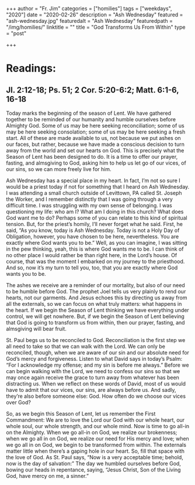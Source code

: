 +++
author = "Fr. Jim"
categories = ["homilies"]
tags = ["weekdays", "2020"]
date = "2020-02-26"
description = "Ash Wednesday"
featured = "ash-wednesday.jpg"
featuredalt = "Ash Wednesday"
featuredpath = "/img/homilies/"
linktitle = ""
title = "God Transforms Us From Within"
type = "post"

+++

# Readings:
## Jl. 2:12-18; Ps. 51; 2 Cor. 5:20-6:2; Matt. 6:1-6, 16-18

Today marks the beginning of the season of Lent. We have gathered together to be reminded of our humanity and humble ourselves before Almighty God. Some of us may be here seeking reconciliation; some of us may be here seeking consolation; some of us may be here seeking a fresh start. All of these are made available to us, not because we put ashes on our faces, but rather, because we have made a conscious decision to turn away from the world and set our hearts on God. This is precisely what the Season of Lent has been designed to do. It is a time to offer our prayer, fasting, and almsgiving to God, asking him to help us let go of our vices, of our sins, so we can more freely live for him.

Ash Wednesday has a special place in my heart. In fact, I’m not so sure I would be a priest today if not for something that I heard on Ash Wednesday. I was attending a small church outside of Levittown, PA called St. Joseph the Worker, and I remember distinctly that I was going through a very difficult time. I was struggling with my own sense of belonging. I was questioning my life: who am I? What am I doing in this church? What does God want me to do? Perhaps some of you can relate to this kind of spiritual tension. But, for the priest’s homily, I’ll never forget what he said. First, he said, “As you know, today is Ash Wednesday. Today is not a Holy Day of Obligation, however, you have chosen to be here, nevertheless. You are exactly where God wants you to be.” Well, as you can imagine, I was sitting in the pew thinking, yeah, this is where God wants me to be. I can think of no other place I would rather be than right here, in the Lord’s house. Of course, that was the moment I embarked on my journey to the priesthood. And so, now it’s my turn to tell you, too, that you are exactly where God wants you to be.

The ashes we receive are a reminder of our mortality, but also of our need to be humble before God. The prophet Joel tells us very plainly to rend our hearts, not our garments. And Jesus echoes this by directing us away from all the externals, so we can focus on what truly matters: what happens in the heart. If we begin the Season of Lent thinking we have everything under control, we will get nowhere. But, if we begin the Season of Lent believing that God is going to transform us from within, then our prayer, fasting, and almsgiving will bear fruit.

St. Paul begs us to be reconciled to God. Reconciliation is the first step we all need to take so that we can walk with the Lord. We can only be reconciled, though, when we are aware of our sin and our absolute need for God’s mercy and forgiveness. Listen to what David says in today’s Psalm: “For I acknowledge my offense; and my sin is before me always.” Before we can begin walking with the Lord, we need to confess our sins so that we may once again receive the grace to turn away from whatever has been distracting us. When we reflect on these words of David, most of us would have to admit that our vices, our sins, are always before us. And sadly, they’re also before someone else: God. How often do we choose our vices over God?

So, as we begin this Season of Lent, let us remember the First Commandment: We are to love the Lord our God with our whole heart, our whole soul, our whole strength, and our whole mind. Now is time to go all-in on the Almighty. When we go all-in on God, we realize our brokenness; when we go all in on God, we realize our need for His mercy and love; when we go all in on God, we begin to be transformed from within. The externals matter little when there’s a gaping hole in our heart. So, fill that space with the love of God. As St. Paul says, “Now is a very acceptable time; behold, now is the day of salvation:” The day we humbled ourselves before God, bowing our heads in repentance, saying, “Jesus Christ, Son of the Living God, have mercy on me, a sinner.”